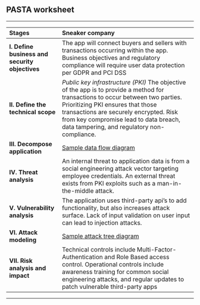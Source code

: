 ## PASTA worksheet

---

| Stages | Sneaker company |
| :---- | :---- |
| **I. Define business and security objectives** | The app will connect buyers and sellers with transactions occurring within the app. Business objectives and regulatory compliance will require user data protection per GDPR and PCI DSS  |
| **II. Define the technical scope** | *Public key infrastructure (PKI)* The objective of the app is to provide a method for transactions to occur between two parties. Prioritizing PKI ensures that those transactions are securely encrypted. Risk from key compromise lead to data breach, data tampering, and regulatory non-compliance.  |
| **III. Decompose application** | [Sample data flow diagram](https://docs.google.com/presentation/d/1ol7y79popTFfNHM-90ES-H-i1Lpd0YNvPShxBlXozjg/template/preview?resourcekey=0-DZAkf7Vzh2PXsP-j3oXV-g) |
| **IV. Threat analysis** | An internal threat to application data is from a social engineering attack vector targeting employee credentials. An external threat exists from PKI exploits such as a man-in-the-middle attack.  |
| **V. Vulnerability analysis** | The  application uses third-party api’s to add functionality, but also increases attack surface.  Lack of input validation on user input can lead to injection attacks.  |
| **VI. Attack modeling** | [Sample attack tree diagram](https://docs.google.com/presentation/d/1FmWLyHgmq9XQoVuMxOym2PHO8IuedCkan4moYnI-EJ0/template/preview?usp=sharing&resourcekey=0-zYPY7AhPJdcClXamlAfOag) |
| **VII. Risk analysis and impact** | Technical controls include Multi-Factor-Authentication  and Role Based access control. Operational controls include awareness training for common social engineering attacks, and  regular updates to patch vulnerable third-party apps |

---

